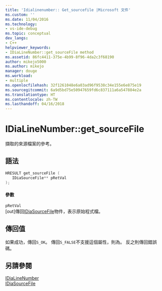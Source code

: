 ```yaml
---
title: 'Idialinenumber:: Get_sourcefile |Microsoft 文件'
ms.custom: ''
ms.date: 11/04/2016
ms.technology:
- vs-ide-debug
ms.topic: conceptual
dev_langs:
- C++
helpviewer_keywords:
- IDiaLineNumber::get_sourceFile method
ms.assetid: 86fc4411-375e-4b99-8f96-4da2c3f68190
author: mikejo5000
ms.author: mikejo
manager: douge
ms.workload:
- multiple
ms.openlocfilehash: 32f1261048e6a03ad96f9538c34e155e6e875e19
ms.sourcegitcommit: 6a9d5bd75e50947659fd6c837111a6a547884e2a
ms.translationtype: HT
ms.contentlocale: zh-TW
ms.lasthandoff: 04/16/2018
---
```

# <a name="idialinenumbergetsourcefile"></a>IDiaLineNumber::get_sourceFile
擷取的來源檔案的參考。  
  
## <a name="syntax"></a>語法  
  
```C++  
HRESULT get_sourceFile (   
   IDiaSourceFile** pRetVal  
);  
```  
  
#### <a name="parameters"></a>參數  
 `pRetVal`  
 [out]傳回[IDiaSourceFile](../../debugger/debug-interface-access/idiasourcefile.md)物件，表示原始程式檔。  
  
## <a name="return-value"></a>傳回值  
 如果成功，傳回`S_OK`。 傳回`S_FALSE`不支援這個屬性，則為。 反之則傳回錯誤碼。  
  
## <a name="see-also"></a>另請參閱  
 [IDiaLineNumber](../../debugger/debug-interface-access/idialinenumber.md)   
 [IDiaSourceFile](../../debugger/debug-interface-access/idiasourcefile.md)